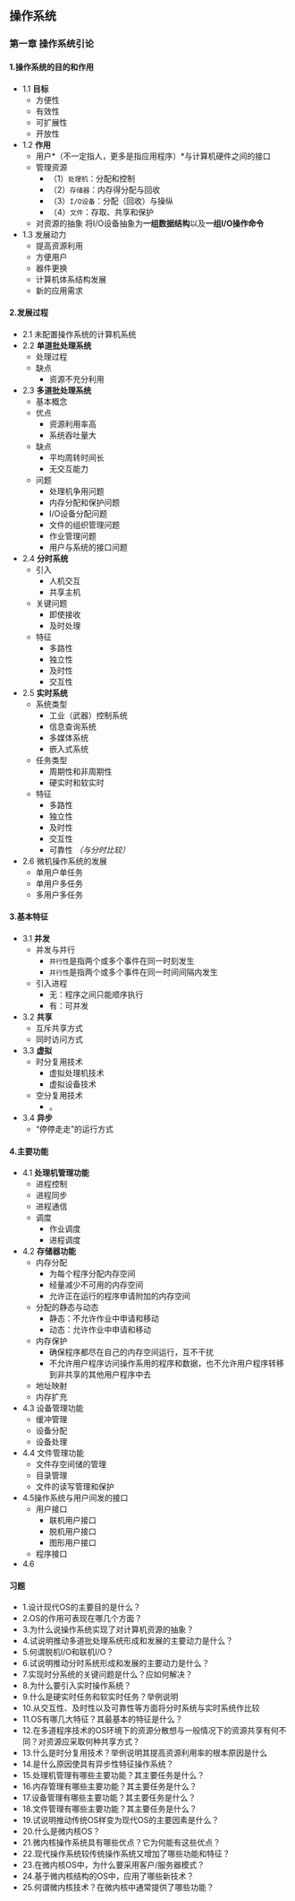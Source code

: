 ## 操作系统
### 第一章 操作系统引论
#### 1.操作系统的目的和作用
- 1.1 **目标**
  - 方便性
  - 有效性
  - 可扩展性
  - 开放性
- 1.2 **作用**
  - 用户*（不一定指人，更多是指应用程序）*与计算机硬件之间的接口
  - 管理资源
    - （1）`处理机`：分配和控制
    - （2）`存储器`：内存得分配与回收
    - （3）`I/O设备`：分配（回收）与操纵
    - （4）`文件`：存取、共享和保护
  - 对资源的抽象
  将I/O设备抽象为**一组数据结构**以及**一组I/O操作命令**
- 1.3 发展动力
  - 提高资源利用
  - 方便用户
  - 器件更换
  - 计算机体系结构发展
  - 新的应用需求
#### 2.发展过程
- 2.1 未配置操作系统的计算机系统
- 2.2 **单道批处理系统**
  - 处理过程
  - 缺点
    - 资源不充分利用
- 2.3 **多道批处理系统**
  - 基本概念
  - 优点
    - 资源利用率高
    - 系统吞吐量大
  - 缺点
    - 平均周转时间长
    - 无交互能力
  - 问题
    - 处理机争用问题
    - 内存分配和保护问题
    - I/O设备分配问题
    - 文件的组织管理问题
    - 作业管理问题
    - 用户与系统的接口问题
- 2.4 **分时系统**
  - 引入
    - 人机交互
    -  共享主机
  - 关键问题
    - 即使接收
    - 及时处理
  - 特征
    - 多路性
    - 独立性
    - 及时性
    - 交互性
- 2.5 **实时系统**
  - 系统类型
    - 工业（武器）控制系统
    - 信息查询系统
    - 多媒体系统
    - 嵌入式系统
  - 任务类型
    - 周期性和非周期性
    - 硬实时和软实时
  - 特征
    - 多路性
    - 独立性
    - 及时性
    - 交互性
    - 可靠性 *（与分时比较）*
- 2.6 微机操作系统的发展
  - 单用户单任务
  - 单用户多任务
  - 多用户多任务
#### 3.基本特征
- 3.1 **并发**
  - 并发与并行
    - `并行性`是指两个或多个事件在同一时刻发生
    - `并行性`是指两个或多个事件在同一时间间隔内发生
  - 引入进程
    - 无：程序之间只能顺序执行
    - 有：可并发
- 3.2 **共享**
  - 互斥共享方式
  - 同时访问方式
- 3.3 **虚拟**
  - 时分复用技术
    - 虚拟处理机技术
    - 虚拟设备技术
  - 空分复用技术
    - 。
- 3.4 **异步**
  - “停停走走”的运行方式
#### 4.主要功能
- 4.1 **处理机管理功能**
  - 进程控制
  - 进程同步
  - 进程通信
  - 调度
    - 作业调度
    - 进程调度
- 4.2 **存储器功能**
  - 内存分配
    - 为每个程序分配内存空间
    - 经量减少不可用的内存空间
    - 允许正在运行的程序申请附加的内存空间
  - 分配的静态与动态
    - 静态：不允许作业中申请和移动
    - 动态：允许作业中申请和移动
  - 内存保护
    - 确保程序都尽在自己的内存空间运行，互不干扰
    - 不允许用户程序访问操作系用的程序和数据，也不允许用户程序转移到非共享的其他用户程序中去
  - 地址映射
  - 内存扩充
- 4.3 设备管理功能
  - 缓冲管理
  - 设备分配
  - 设备处理
- 4.4 文件管理功能
  - 文件存空间储的管理
  - 目录管理
  - 文件的读写管理和保护
- 4.5操作系统与用户间发的接口
  - 用户接口
    - 联机用户接口
    - 脱机用户接口
    - 图形用户接口
  - 程序接口
- 4.6

#### 习题
- 1.设计现代OS的主要目的是什么？
- 2.OS的作用可表现在哪几个方面？
- 3.为什么说操作系统实现了对计算机资源的抽象？
- 4.试说明推动多道批处理系统形成和发展的主要动力是什么？
- 5.何谓脱机I/O和联机I/O？
- 6.试说明推动分时系统形成和发展的主要动力是什么？
- 7.实现时分系统的关键问题是什么？应如何解决？
- 8.为什么要引入实时操作系统？
- 9.什么是硬实时任务和软实时任务？举例说明
- 10.从交互性、及时性以及可靠性等方面将分时系统与实时系统作比较
- 11.OS有哪几大特征？其最基本的特征是什么？
- 12.在多道程序技术的OS环境下的资源分散想与一般情况下的资源共享有何不同？对资源应采取何种共享方式？
- 13.什么是时分复用技术？举例说明其提高资源利用率的根本原因是什么
- 14.是什么原因使具有异步性特征操作系统？
- 15.处理机管理有哪些主要功能？其主要任务是什么？
- 16.内存管理有哪些主要功能？其主要任务是什么？
- 17.设备管理有哪些主要功能？其主要任务是什么？
- 18.文件管理有哪些主要功能？其主要任务是什么？
- 19.试说明推动传统OS样变为现代OS的主要因素是什么？
- 20.什么是微内核OS？
- 21.微内核操作系统具有哪些优点？它为何能有这些优点？
- 22.现代操作系统较传统操作系统又增加了哪些功能和特征？
- 23.在微内核OS中，为什么要采用客户/服务器模式？
- 24.基于微内核结构的OS中，应用了哪些新技术？
- 25.何谓微内核技术？在微内核中通常提供了哪些功能？